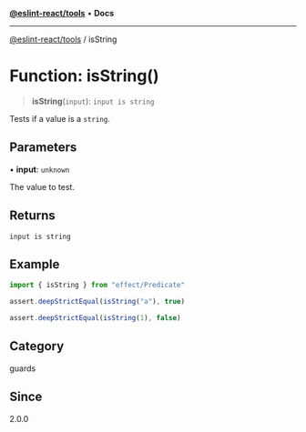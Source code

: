 [**@eslint-react/tools**](../README.md) • **Docs**

***

[@eslint-react/tools](../README.md) / isString

# Function: isString()

> **isString**(`input`): `input is string`

Tests if a value is a `string`.

## Parameters

• **input**: `unknown`

The value to test.

## Returns

`input is string`

## Example

```ts
import { isString } from "effect/Predicate"

assert.deepStrictEqual(isString("a"), true)

assert.deepStrictEqual(isString(1), false)
```

## Category

guards

## Since

2.0.0
